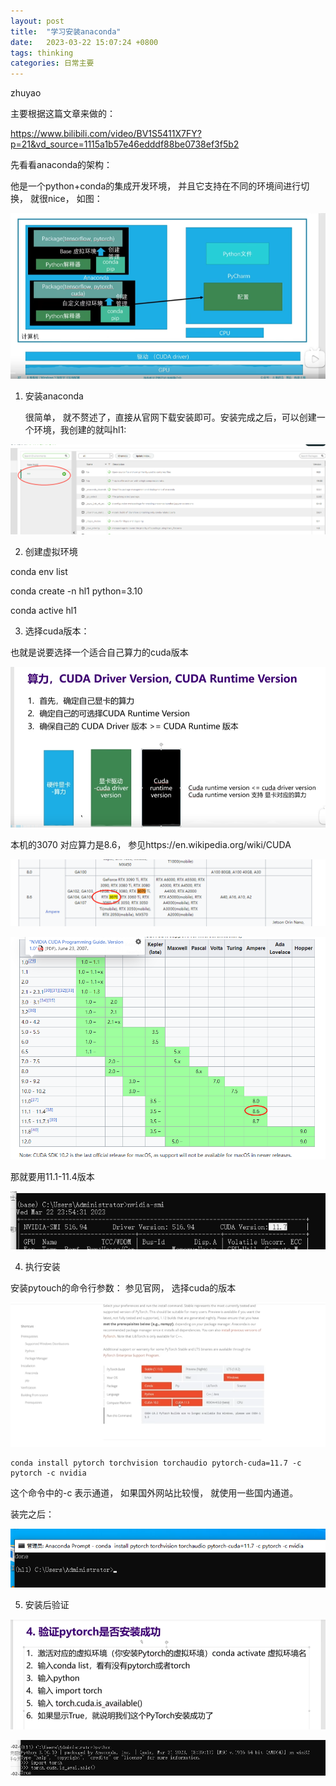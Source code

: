 ```yaml
---
layout: post
title:  "学习安装anaconda"
date:   2023-03-22 15:07:24 +0800
tags: thinking
categories: 日常主要
---
```




zhuyao



主要根据这篇文章来做的：

https://www.bilibili.com/video/BV1S5411X7FY?p=21&vd_source=1115a1b57e46edddf88be0738ef3f5b2



先看看anaconda的架构： 

他是一个python+conda的集成开发环境， 并且它支持在不同的环境间进行切换， 就很nice， 如图： 

![image-20230322230550344](assets/images/学习安装anicoda/image-20230322230550344.png)



1) 安装anaconda

   很简单， 就不赘述了，直接从官网下载安装即可。安装完成之后，可以创建一个环境，我创建的就叫hl1:

![image-20230322234457149](assets/images/学习安装anaconda/image-20230322234457149.png)



2) 创建虚拟环境

conda env list

conda create -n hl1 python=3.10

conda active hl1



3) 选择cuda版本：

也就是说要选择一个适合自己算力的cuda版本 

![image-20230322234339953](assets/images/学习安装anaconda/image-20230322234339953.png)



本机的3070 对应算力是8.6， 参见https://en.wikipedia.org/wiki/CUDA

![image-20230322234954220](assets/images/学习安装anaconda/image-20230322234954220.png)



![image-20230322235252517](assets/images/学习安装anaconda/image-20230322235252517.png)

那就要用11.1-11.4版本

![image-20230322235525814](assets/images/学习安装anaconda/image-20230322235525814.png)



4) 执行安装

安装pytouch的命令行参数： 参见官网， 选择cuda的版本

![image-20230322234213525](assets/images/学习安装anicoda/image-20230322234213525.png)

```
conda install pytorch torchvision torchaudio pytorch-cuda=11.7 -c pytorch -c nvidia
```

这个命令中的-c 表示通道， 如果国外网站比较慢， 就使用一些国内通道。





装完之后：

![image-20230323093349665](assets/images/学习安装anaconda/image-20230323093349665.png)



5) 安装后验证

![image-20230323095533579](assets/images/学习安装anaconda/image-20230323095533579.png)

![image-20230323095619140](assets/images/学习安装anaconda/image-20230323095619140.png)





